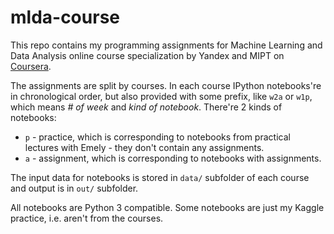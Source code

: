 # mlda-course

This repo contains my programming assignments for Machine Learning and Data Analysis online course specialization by Yandex and MIPT on [Coursera](https://www.coursera.org/specializations/machine-learning-data-analysis).

The assignments are split by courses. In each course IPython notebooks're in chronological order, but also provided with some prefix, like `w2a` or `w1p`, which means _# of week_ and _kind of notebook_. There're 2 kinds of notebooks:

- `p` - practice, which is corresponding to notebooks from practical lectures with Emely - they don't contain any assignments.
- `a` - assignment, which is corresponding to notebooks with assignments.

The input data for notebooks is stored in `data/` subfolder of each course and output is in `out/` subfolder.

All notebooks are Python 3 compatible. Some notebooks are just my Kaggle practice, i.e. aren't from the courses.
